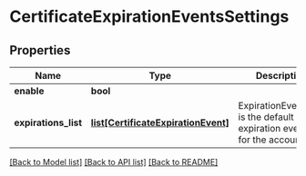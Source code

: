 # CertificateExpirationEventsSettings

## Properties
Name | Type | Description | Notes
------------ | ------------- | ------------- | -------------
**enable** | **bool** |  | [optional] 
**expirations_list** | [**list[CertificateExpirationEvent]**](CertificateExpirationEvent.md) | ExpirationEventsList is the default expiration events for the account | [optional] 

[[Back to Model list]](../README.md#documentation-for-models) [[Back to API list]](../README.md#documentation-for-api-endpoints) [[Back to README]](../README.md)


